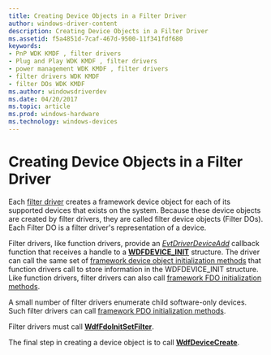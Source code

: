 ```yaml
---
title: Creating Device Objects in a Filter Driver
author: windows-driver-content
description: Creating Device Objects in a Filter Driver
ms.assetid: f5a4851d-7caf-467d-9500-11f341fdf680
keywords:
- PnP WDK KMDF , filter drivers
- Plug and Play WDK KMDF , filter drivers
- power management WDK KMDF , filter drivers
- filter drivers WDK KMDF
- filter DOs WDK KMDF
ms.author: windowsdriverdev
ms.date: 04/20/2017
ms.topic: article
ms.prod: windows-hardware
ms.technology: windows-devices
---
```


# Creating Device Objects in a Filter Driver


Each [filter driver](https://msdn.microsoft.com/library/windows/hardware/ff545890) creates a framework device object for each of its supported devices that exists on the system. Because these device objects are created by filter drivers, they are called filter device objects (Filter DOs). Each Filter DO is a filter driver's representation of a device.

Filter drivers, like function drivers, provide an [*EvtDriverDeviceAdd*](https://msdn.microsoft.com/library/windows/hardware/ff541693) callback function that receives a handle to a [**WDFDEVICE\_INIT**](https://msdn.microsoft.com/library/windows/hardware/ff546951) structure. The driver can call the same set of [framework device object initialization methods](https://msdn.microsoft.com/library/windows/hardware/dn265631#device-init-methods) that function drivers call to store information in the WDFDEVICE\_INIT structure. Like function drivers, filter drivers can also call [framework FDO initialization methods](https://msdn.microsoft.com/library/windows/hardware/dn265631#fdo-init-methods).

A small number of filter drivers enumerate child software-only devices. Such filter drivers can call [framework PDO initialization methods](https://msdn.microsoft.com/library/windows/hardware/dn265631#pdo-init-methods).

Filter drivers must call [**WdfFdoInitSetFilter**](https://msdn.microsoft.com/library/windows/hardware/ff547273).

The final step in creating a device object is to call [**WdfDeviceCreate**](https://msdn.microsoft.com/library/windows/hardware/ff545926).

 

 





